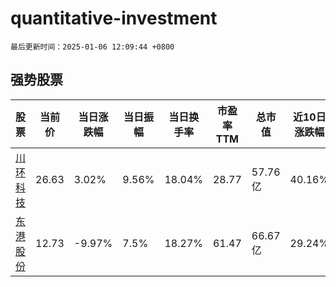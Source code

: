 # quantitative-investment

`最后更新时间：2025-01-06 12:09:44 +0800`

## 强势股票

|股票|当前价|当日涨跌幅|当日振幅|当日换手率|市盈率TTM|总市值|近10日涨跌幅|
|----|----|----|----|----|----|----|----|
|[川环科技](https://xueqiu.com/S/SZ300547)|26.63|3.02%|9.56%|18.04%|28.77|57.76亿|40.16%|
|[东港股份](https://xueqiu.com/S/SZ002117)|12.73|-9.97%|7.5%|18.27%|61.47|66.67亿|29.24%|

